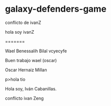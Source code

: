 # galaxy-defenders-game

<p>conflicto de ivanZ<p>
<p>hola soy ivanZ</p>
=======
<p> Wael Benessalih Bilal vcyecyfe <p>
<p>Buen trabajo wael (oscar)</p>
<p> Oscar Hernaiz Millan <p>p>hola tio</p><p>Hola soy, Iván Cabanillas.<p><p> conflicto ivan Zeng  <p>


